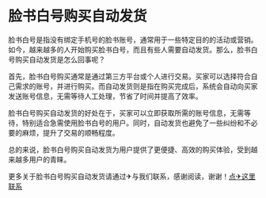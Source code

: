 # 脸书白号购买自动发货

脸书白号是指没有绑定手机号的脸书账号，通常用于一些特定目的的活动或营销。如今，越来越多的人开始购买脸书白号，而且有些人需要自动发货。那么，脸书白号购买自动发货是怎么回事呢？

首先，脸书白号购买通常是通过第三方平台或个人进行交易。买家可以选择符合自己需求的账号，并进行购买。而自动发货则是指在购买完成后，系统会自动向买家发送账号信息，无需等待人工处理，节省了时间并提高了效率。

脸书白号购买自动发货的好处在于，买家可以立即获取所需的账号信息，无需等待，特别适合急需使用脸书白号的用户。同时，自动发货也避免了一些纠纷和不必要的麻烦，提升了交易的顺畅程度。

总的来说，脸书白号购买自动发货为用户提供了更便捷、高效的购买体验，受到越来越多用户的青睐。

更多关于脸书白号购买自动发货请通过✈与我们联系，感谢阅读，谢谢！[点✈这里联系](https://d.k02.cc)
